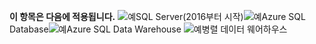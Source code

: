 <Token>**이 항목은 다음에 적용됩니다.** ![예](media/yes.png)SQL Server(2016부터 시작)![예](media/yes.png)Azure SQL Database![예](media/yes.png)Azure SQL Data Warehouse ![예](media/yes.png)병렬 데이터 웨어하우스 </Token>
